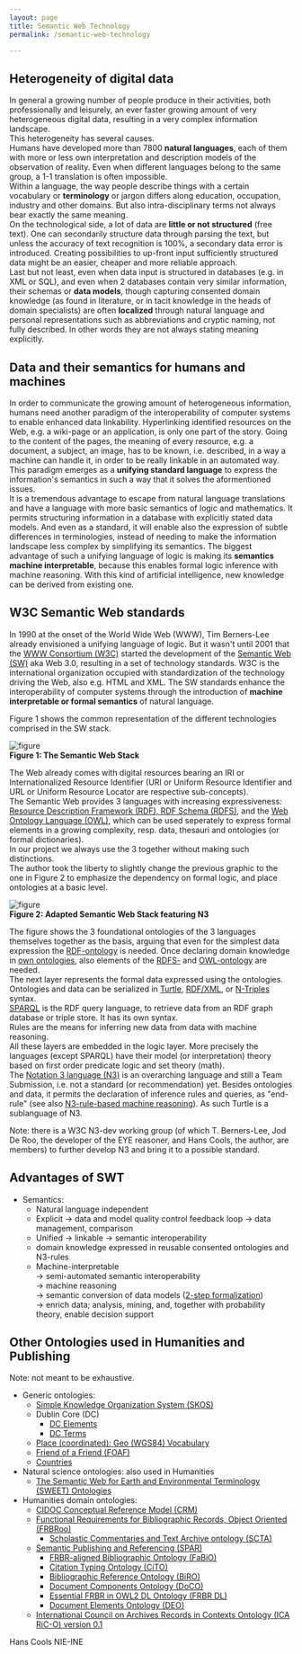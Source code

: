 ```yaml
---
layout: page
title: Semantic Web Technology
permalink: /semantic-web-technology

---
```

## Heterogeneity of digital data
In general a growing number of people produce in their activities, both professionally and leisurely, an ever faster growing amount of very heterogeneous digital data, resulting in a very complex information landscape.  
This heterogeneity has several causes.  
Humans have developed more than 7800 **natural languages**, each of them with more or less own interpretation and description models of the observation of reality. Even when different languages belong to the same group, a 1-1 translation is often impossible.  
Within a language, the way people describe things with a certain vocabulary or **terminology** or jargon differs along education, occupation, industry and other domains. But also intra-disciplinary terms not always bear exactly the same meaning.  
On the technological side, a lot of data are **little or not structured** (free text). One can secondarily structure data through parsing the text, but unless the accuracy of text recognition is 100%, a secondary data error is introduced. Creating possibilities to up-front input sufficiently structured data might be an easier, cheaper and more reliable approach.  
Last but not least, even when data input is structured in databases (e.g. in XML or SQL), and even when 2 databases contain very similar information, their schemas or **data models**, though capturing consented domain knowledge (as found in literature, or in tacit knowledge in the heads of domain specialists) are often **localized** through natural language and personal representations such as abbreviations and cryptic naming, not fully described. In other words they are not always stating meaning explicitly.

## Data and their semantics for humans and machines
In order to communicate the growing amount of heterogeneous information, humans need another paradigm of the interoperability of computer systems to enable enhanced data linkability. Hyperlinking identified resources on the Web, e.g. a wiki-page or an application, is only one part of the story. Going to the content of the pages, the meaning of every resource, e.g. a document, a subject, an image, has to be known, i.e. described, in a way a machine can handle it, in order to be really linkable in an automated way.  
This paradigm emerges as a **unifying standard language** to express the information's semantics in such a way that it solves the aformentioned issues.  
It is a tremendous advantage to escape from natural language translations and have a language with more basic semantics of logic and mathematics. It permits structuring information in a database with explicitly stated data models. And even as a standard, it will enable also the expression of subtle differences in terminologies, instead of needing to make the information landscape less complex by simplifying its semantics. The biggest advantage of such a unifying language of logic is making its **semantics machine interpretable**, because this enables formal logic inference with machine reasoning. With this kind of artificial intelligence, new knowledge can be derived from existing one.

## W3C Semantic Web standards
In 1990 at the onset of the World Wide Web (WWW), Tim Berners-Lee already envisioned a unifying language of logic. But it wasn't until 2001 that the [WWW Consortium (W3C)](https://www.w3.org/) started the development of the [Semantic Web (SW)](https://www.w3.org/standards/semanticweb/) aka Web 3.0, resulting in a set of technology standards. W3C is the international organization occupied with standardization of the technology driving the Web, also e.g. HTML and XML. The SW standards enhance the interoperability of computer systems through the introduction of **machine interpretable or formal semantics** of natural language.  

Figure 1 shows the common representation of the different technologies comprised in the SW stack.   

![figure](/assets/images/semantic-web-stack.png)  
**Figure 1: The Semantic Web Stack**

The Web already comes with digital resources bearing an IRI or Internationalized Resource Identifier (URI or Uniform Resource Identifier and URL or Uniform Resource Locator are respective sub-concepts).  
The Semantic Web provides 3 languages with increasing expressiveness: [Resource Description Framework (RDF), RDF Schema (RDFS)](https://www.w3.org/TR/rdf-mt/), and the [Web Ontology Language (OWL)](https://www.w3.org/TR/owl2-primer/), which can be used seperately to express formal elements in a growing complexity, resp. data, thesauri and ontologies (or formal dictionaries).  
In our project we always use the 3 together without making such distinctions.  
The author took the liberty to slightly change the previous graphic to the one in Figure 2 to emphasize the dependency on formal logic, and place ontologies at a basic level. 

![figure](/assets/images/SWT-stack-N3.png)  
**Figure 2: Adapted Semantic Web Stack featuring N3**

The figure shows the 3 foundational ontologies of the 3 languages themselves together as the basis, arguing that even for the simplest data expression the [RDF-ontology](http://www.w3.org/1999/02/22-rdf-syntax-ns#) is needed. Once declaring domain knowledge in [own ontologies](/ontologies), also elements of the [RDFS-](http://www.w3.org/2000/01/rdf-schema#) and [OWL-ontology](http://www.w3.org/2002/07/owl#) are needed.  
The next layer represents the formal data expressed using the ontologies.  
Ontologies and data can be serialized in [Turtle](https://www.w3.org/TR/turtle/), [RDF/XML](), or [N-Triples](https://www.w3.org/TR/n-triples/) syntax.  
[SPARQL](https://www.w3.org/TR/rdf-sparql-query/) is the RDF query language, to retrieve data from an RDF graph database or triple store. It has its own syntax.  
Rules are the means for inferring new data from data with machine reasoning.  
All these layers are embedded in the logic layer. More precisely the languages (except SPARQL) have their model (or interpretation) theory based on first order predicate logic and set theory (math).  
The [Notation 3 language (N3)](https://www.w3.org/TeamSubmission/n3/) is an overarching language and still a Team Submission, i.e. not a standard (or recommendation) yet. Besides ontologies and data, it permits the declaration of inference rules and queries, as "end-rule" (see also [N3-rule-based machine reasoning](/n3-rule-based-machine-reasoning)). As such Turtle is a sublanguage of N3.  

Note: there is a W3C N3-dev working group (of which T. Berners-Lee, Jod De Roo, the developer of the EYE reasoner, and Hans Cools, the author, are members) to further develop N3 and bring it to a possible standard.

## Advantages of SWT
- Semantics:
	- Natural language independent
	- Explicit → data and model quality control feedback loop → data management, comparison
	- Unified → linkable → semantic interoperability  
	- domain knowledge expressed in reusable consented ontologies and N3-rules  
	- Machine-interpretable  
		→ semi-automated semantic interoperability  
		→ machine reasoning  
		→ semantic conversion of data models ([2-step formalization](http://e-editiones.ch/two-step-formalization))  
		→ enrich data; analysis, mining, and, together with probability theory, enable decision support  

<!--- ° added value of RDF: e.g. no relation HDC and first publication in source data : adding relations between concepts ° Pre-processing year literals at conversion:--->

## Other Ontologies used in Humanities and Publishing
Note: not meant to be exhaustive.
- Generic ontologies:
	- [Simple Knowledge Organization System (SKOS)](https://www.w3.org/2009/08/skos-reference/skos.html)
	- Dublin Core (DC)
		- [DC Elements](http://dublincore.org/documents/2012/06/14/dces/)
		- [DC Terms](http://purl.org/dc/terms/)
	- [Place (coordinated): Geo (WGS84) Vocabulary](http://www.w3.org/2003/01/geo/wgs84_pos#)
	- [Friend of a Friend (FOAF)](http://xmlns.com/foaf/0.1/)
	- [Countries](http://eulersharp.sourceforge.net/2003/03swap/countries#)
- Natural science ontologies: also used in Humanities
	- [The Semantic Web for Earth and Environmental Terminology (SWEET) Ontologies](https://github.com/ESIPFed/sweet)
- Humanities domain ontologies:
	- [CIDOC Conceptual Reference Model (CRM)](http://www.cidoc-crm.org/)
	- [Functional Requirements for Bibliographic Records, Object Oriented (FRBRoo)](http://iflastandards.info/ns/fr/frbr/frbroo/)
        - [Scholastic Commentaries and Text Archive ontology (SCTA)](https://github.com/scta/scta-ontology/blob/master/SCTAOntologySpec.md)
	- [Semantic Publishing and Referencing (SPAR)](http://www.sparontologies.net/)
		- [FRBR-aligned Bibliographic Ontology (FaBiO)](http://www.sparontologies.net/ontologies/fabio)
		- [Citation Typing Ontology (CiTO)](http://purl.org/spar/cito)
		- [Bibliographic Reference Ontology (BiRO)](http://www.sparontologies.net/ontologies/biro)
		- [Document Components Ontology (DoCO)](http://www.sparontologies.net/ontologies/doco)
		- [Essential FRBR in OWL2 DL Ontology (FRBR DL)](http://www.sparontologies.net/ontologies/frbr)
		- [Document Elements Ontology (DEO)](http://www.sparontologies.net/ontologies/deo)
	- [International Council on Archives Records in Contexts Ontology (ICA RiC-O) version 0.1](https://www.ica.org/standards/RiC/RiC-O_v0-1.html)

Hans Cools
NIE-INE